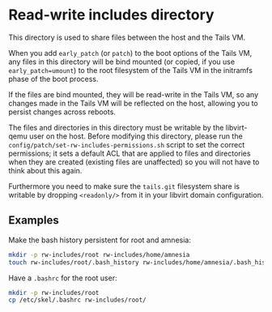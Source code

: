 # Read-write includes directory

This directory is used to share files between the host and the Tails VM.

When you add `early_patch` (or `patch`) to the boot options of the Tails
VM, any files in this directory will be bind mounted (or copied, if you
use `early_patch=umount`) to the root filesystem of the Tails VM in the
initramfs phase of the boot process.

If the files are bind mounted, they will be read-write in the Tails VM,
so any changes made in the Tails VM will be reflected on the host,
allowing you to persist changes across reboots.

The files and directories in this directory must be writable by the
libvirt-qemu user on the host. Before modifying this directory, please
run the `config/patch/set-rw-includes-permissions.sh` script to set
the correct permissions; it sets a default ACL that are applied to
files and directories when they are created (existing files are
unaffected) so you will not have to think about this again.

Furthermore you need to make sure the `tails.git` filesystem share is
writable by dropping `<readonly/>` from it in your libvirt domain
configuration.

## Examples

Make the bash history persistent for root and amnesia:

```bash
mkdir -p rw-includes/root rw-includes/home/amnesia
touch rw-includes/root/.bash_history rw-includes/home/amnesia/.bash_history
```

Have a `.bashrc` for the root user:

```bash
mkdir -p rw-includes/root
cp /etc/skel/.bashrc rw-includes/root/
```
